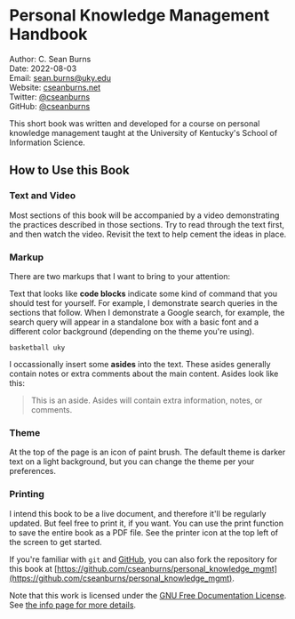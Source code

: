 # Personal Knowledge Management Handbook

Author: C. Sean Burns  
Date: 2022-08-03  
Email: [sean.burns@uky.edu](sean.burns@uky.edu)  
Website: [cseanburns.net](https://cseanburns.net)  
Twitter: [@cseanburns](https://twitter.com/cseanburns)  
GitHub: [@cseanburns](https://github.com/cseanburns)


This short book 
was written and developed for 
a course on personal knowledge management taught at the
University of Kentucky's School of Information Science.

## How to Use this Book

### Text and Video

Most sections of this book will be accompanied
by a video demonstrating the practices described in those sections.
Try to read through the text first, and
then watch the video.
Revisit the text to help cement the ideas in place.

### Markup

There are two markups that I want to bring to your attention:

Text that looks like **code blocks** indicate some kind
of command that you should test for yourself.
For example, I demonstrate search queries in the 
sections that follow.
When I demonstrate a Google search, for example,
the search query will appear in a standalone box
with a basic font and a different color background
(depending on the theme you're using).

```
basketball uky
```

I occassionally insert some **asides** into the text.
These asides generally contain notes or extra comments
about the main content.
Asides look like this:

> This is an aside.
> Asides will contain extra information, notes, or comments.

### Theme

At the top of the page is an icon of paint brush.
The default theme is darker text on a light background,
but you can change the theme per your preferences.

### Printing

I intend this book to be a live document, and
therefore it'll be regularly updated.
But feel free to print it, if you want.
You can use the print function
to save the entire book as a PDF file.
See the printer icon at the top left of the screen
to get started.

If you're familiar with ``git`` and [GitHub](https://github.com),
you can also fork the repository for this book at
[https://github.com/cseanburns/personal_knowledge_mgmt](https://github.com/cseanburns/personal_knowledge_mgmt).

Note that this work is licensed under the
[GNU Free Documentation License](https://github.com/cseanburns/personal_knowledge_mgmt/blob/master/LICENSE).
See [the info page for more
details](https://www.gnu.org/licenses/fdl-1.3.en.html).
